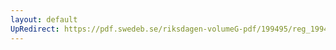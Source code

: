 ```yaml
---
layout: default
UpRedirect: https://pdf.swedeb.se/riksdagen-volumeG-pdf/199495/reg_199495/reg_199495_0349.pdf
---
```

